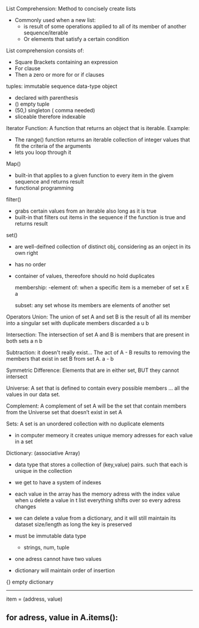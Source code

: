 List Comprehension: Method to concisely create lists
- Commonly used when a new list: 
  - is result of some operations applied to all of its member of another sequence/iterable
  - Or elements that satisfy a certain condition

List comprehension consists of:
  - Square Brackets containing an expression
  - For clause
  - Then a zero or more for or if clauses


tuples: immutable sequence data-type object

- declared with parenthesis
- () empty tuple
- (50,) singleton ( comma needed)
- sliceable therefore indexable 

Iterator Function: A function that returns an object that is iterable.
Example:
- The range() function returns an iterable collection of integer values that fit the criteria of the arguments
- lets you loop through it 


Map()
- built-in that applies to a given function to every item in the givem sequence and returns result
- functional programming 


filter()
- grabs certain values from an iterable also long as it is true
- built-in that filters out items in the sequence if the function is true and returns result

set() 
- are well-deifned collection of distinct obj, considering as an onject in its own right 
- has no order 
- container of values, thereofore should no hold duplicates 

  membership:
    -element of:
    when a specific item is a memeber of set
    x E a 
    
    subset:
    any set whose its members are elements of another set
 
 Operators 
    Union: The union of set A and set B is the result of all its member into a singular set with duplicate members discarded
    a u b
    
   Intersection: The intersection of set A and B is members that are present in both sets
   a n b 
    
   Subtraction: it doesn't really exist… The act of A - B results to removing the members that exist in set B from set A.
    a - b 
    
   Symmetric Difference: Elements that are in either set, BUT they cannot intersect
    
   Universe: A set that is defined to contain every possible members … all the values in our data set.
    
   Complement: A complement of set A will be the set that contain members from the Universe set that doesn’t exist in set A


Sets: A set is an unordered collection with no duplicate elements 
- in computer memeory it creates unique memory adresses for each value in a set


Dictionary: (associative Array)

- data type that stores a collection of (key,value) pairs. such that each is unique in the collection
- we get to have a system of indexes 
- each value in the array has the memory adress with the index value when u delete a value in t list everything shifts over so every adress changes
- we can delete a value from a dictionary, and it will still maintain its dataset size/length as long the key is preserved
- must be immutable data type 
    - strings, num, tuple

- one adress cannot have two values
- dictionary will maintain order of insertion 

{} empty dictionary

-----------------------------------
item = (address, value)

for adress, value in A.items():
-----------------------------------


